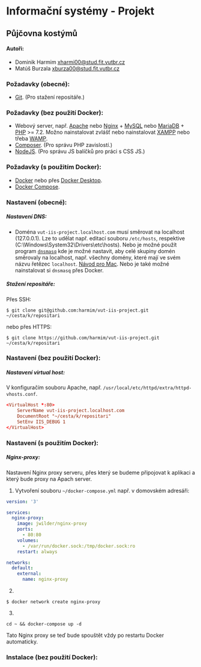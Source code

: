 # Informační systémy - Projekt
## Půjčovna kostýmů


#### Autoři:
- Dominik Harmim <xharmi00@stud.fit.vutbr.cz>
- Matúš Burzala <xburza00@stud.fit.vutbr.cz>


### Požadavky (obecné):
- [Git](https://git-scm.com/downloads). (Pro stažení repositáře.)


### Požadavky (bez použití Docker):
- Webový server, např. [Apache](http://httpd.apache.org/download.cgi) nebo [Nginx](http://nginx.org/en/download.html) +
[MySQL](https://www.mysql.com/downloads) nebo [MariaDB](https://mariadb.org/download) +
[PHP](http://php.net/downloads.php#v7.2.10) >= 7.2. Možno nainstalovat zvlášť nebo nainstalovat
[XAMPP](https://www.apachefriends.org/download.html) nebo třeba [WAMP](http://www.wampserver.com/en).
- [Composer](https://getcomposer.org/download). (Pro správu PHP zavislostí.)
- [NodeJS](https://nodejs.org/en/download). (Pro správu JS balíčků pro práci s CSS JS.)


### Požadavky (s použitím Docker):
- [Docker](https://www.docker.com/products/docker-engine#/download) nebo přes
[Docker Desktop](https://www.docker.com/products/docker-desktop).
- [Docker Compose](https://docs.docker.com/compose/install/#install-compose).


### Nastavení (obecné):

##### Nastavení DNS:
- Doména `vut-iis-project.localhost.com` musí směrovat na localhost (127.0.0.1).
Lze to udělat např. editací souboru `/etc/hosts`, respektive (C:\Windows\System32\Drivers\etc\hosts).
Nebo je možné použít program [`dnsmasq`](http://www.thekelleys.org.uk/dnsmasq/doc.html) kde je možné
nastavit, aby celé skupiny domén směrovaly na localhost, např. všechny domény, které mají ve svém
názvu řetězec `localhost`. [Návod pro Mac](https://getgrav.org/blog/macos-mojave-apache-mysql-vhost-apc).
Nebo je také možné nainstalovat si `dnsmasq` přes Docker.

##### Stažení repositáře:
Přes SSH:
```
$ git clone git@github.com:harmim/vut-iis-project.git ~/cesta/k/repositari
```
nebo přes HTTPS:
```
$ git clone https://github.com/harmim/vut-iis-project.git ~/cesta/k/repositari
```


### Nastavení (bez použití Docker):

##### Nastavení virtual host:
V konfiguračím souboru Apache, např. `/usr/local/etc/httpd/extra/httpd-vhosts.conf`.
```conf
<VirtualHost *:80>
	ServerName vut-iis-project.localhost.com
	DocumentRoot "~/cesta/k/repositari"
	SetEnv IIS_DEBUG 1
</VirtualHost>
```


### Nastavení (s použitím Docker):

##### Nginx-proxy:
Nastavení Nginx proxy serveru, přes který se budeme připojovat k aplikaci a který bude proxy na Apach server.

1. Vytvoření souboru `~/docker-compose.yml` např. v domovském adresáři:
```yml
version: '3'

services:
  nginx-proxy:
    image: jwilder/nginx-proxy
    ports:
      - 80:80
    volumes:
      - /var/run/docker.sock:/tmp/docker.sock:ro
    restart: always

networks:
  default:
    external:
      name: nginx-proxy
```
2.
```
$ docker network create nginx-proxy
```
3.
```
cd ~ && docker-compose up -d
```

Tato Nginx proxy se teď bude spouštět vždy po restartu Docker automaticky.


### Instalace (bez použití Docker):

